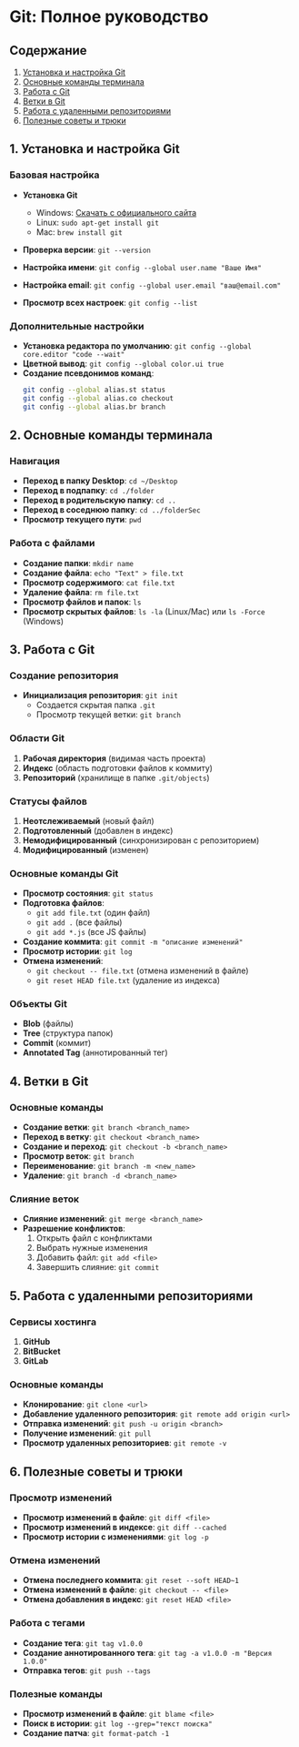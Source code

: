 # Git: Полное руководство

## Содержание
1. [Установка и настройка Git](#1-установка-и-настройка-git)
2. [Основные команды терминала](#2-основные-команды-терминала)
3. [Работа с Git](#3-работа-с-git)
4. [Ветки в Git](#4-ветки-в-git)
5. [Работа с удаленными репозиториями](#5-работа-с-удаленными-репозиториями)
6. [Полезные советы и трюки](#6-полезные-советы-и-трюки)

## 1. Установка и настройка Git

### Базовая настройка

- **Установка Git**
  - Windows: [Скачать с официального сайта](https://git-scm.com/download/win)
  - Linux: `sudo apt-get install git`
  - Mac: `brew install git`

- **Проверка версии**: `git --version`
- **Настройка имени**: `git config --global user.name "Ваше Имя"`
- **Настройка email**: `git config --global user.email "ваш@email.com"`
- **Просмотр всех настроек**: `git config --list`

### Дополнительные настройки

- **Установка редактора по умолчанию**: `git config --global core.editor "code --wait"`
- **Цветной вывод**: `git config --global color.ui true`
- **Создание псевдонимов команд**:
  ```bash
  git config --global alias.st status
  git config --global alias.co checkout
  git config --global alias.br branch
  ```

## 2. Основные команды терминала

### Навигация

- **Переход в папку Desktop**: `cd ~/Desktop`
- **Переход в подпапку**: `cd ./folder`
- **Переход в родительскую папку**: `cd ..`
- **Переход в соседнюю папку**: `cd ../folderSec`
- **Просмотр текущего пути**: `pwd`

### Работа с файлами

- **Создание папки**: `mkdir name`
- **Создание файла**: `echo "Text" > file.txt`
- **Просмотр содержимого**: `cat file.txt`
- **Удаление файла**: `rm file.txt`
- **Просмотр файлов и папок**: `ls`
- **Просмотр скрытых файлов**: `ls -la` (Linux/Mac) или `ls -Force` (Windows)

## 3. Работа с Git

### Создание репозитория

- **Инициализация репозитория**: `git init`
  - Создается скрытая папка `.git`
  - Просмотр текущей ветки: `git branch`

### Области Git

1. **Рабочая директория** (видимая часть проекта)
2. **Индекс** (область подготовки файлов к коммиту)
3. **Репозиторий** (хранилище в папке `.git/objects`)

### Статусы файлов

1. **Неотслеживаемый** (новый файл)
2. **Подготовленный** (добавлен в индекс)
3. **Немодифицированный** (синхронизирован с репозиторием)
4. **Модифицированный** (изменен)

### Основные команды Git

- **Просмотр состояния**: `git status`
- **Подготовка файлов**: 
  - `git add file.txt` (один файл)
  - `git add .` (все файлы)
  - `git add *.js` (все JS файлы)
- **Создание коммита**: `git commit -m "описание изменений"`
- **Просмотр истории**: `git log`
- **Отмена изменений**:
  - `git checkout -- file.txt` (отмена изменений в файле)
  - `git reset HEAD file.txt` (удаление из индекса)

### Объекты Git

- **Blob** (файлы)
- **Tree** (структура папок)
- **Commit** (коммит)
- **Annotated Tag** (аннотированный тег)

## 4. Ветки в Git

### Основные команды

- **Создание ветки**: `git branch <branch_name>`
- **Переход в ветку**: `git checkout <branch_name>`
- **Создание и переход**: `git checkout -b <branch_name>`
- **Просмотр веток**: `git branch`
- **Переименование**: `git branch -m <new_name>`
- **Удаление**: `git branch -d <branch_name>`

### Слияние веток

- **Слияние изменений**: `git merge <branch_name>`
- **Разрешение конфликтов**:
  1. Открыть файл с конфликтами
  2. Выбрать нужные изменения
  3. Добавить файл: `git add <file>`
  4. Завершить слияние: `git commit`

## 5. Работа с удаленными репозиториями

### Сервисы хостинга

1. **GitHub**
2. **BitBucket**
3. **GitLab**

### Основные команды

- **Клонирование**: `git clone <url>`
- **Добавление удаленного репозитория**: `git remote add origin <url>`
- **Отправка изменений**: `git push -u origin <branch>`
- **Получение изменений**: `git pull`
- **Просмотр удаленных репозиториев**: `git remote -v`

## 6. Полезные советы и трюки

### Просмотр изменений

- **Просмотр изменений в файле**: `git diff <file>`
- **Просмотр изменений в индексе**: `git diff --cached`
- **Просмотр истории с изменениями**: `git log -p`

### Отмена изменений

- **Отмена последнего коммита**: `git reset --soft HEAD~1`
- **Отмена изменений в файле**: `git checkout -- <file>`
- **Отмена добавления в индекс**: `git reset HEAD <file>`

### Работа с тегами

- **Создание тега**: `git tag v1.0.0`
- **Создание аннотированного тега**: `git tag -a v1.0.0 -m "Версия 1.0.0"`
- **Отправка тегов**: `git push --tags`

### Полезные команды

- **Просмотр изменений в файле**: `git blame <file>`
- **Поиск в истории**: `git log --grep="текст поиска"`
- **Создание патча**: `git format-patch -1`